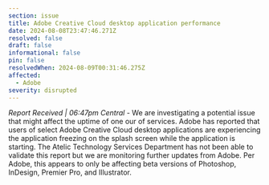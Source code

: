 ```yaml
---
section: issue
title: Adobe Creative Cloud desktop application performance
date: 2024-08-08T23:47:46.271Z
resolved: false
draft: false
informational: false
pin: false
resolvedWhen: 2024-08-09T00:31:46.275Z
affected:
  - Adobe
severity: disrupted
---
```

*Report Received | 06:47pm Central* - We are investigating a potential issue that might affect the uptime of one our of services. Adobe has reported that users of select Adobe Creative Cloud desktop applications are experiencing the application freezing on the splash screen while the application is starting. The Atelic Technology Services Department has not been able to validate this report but we are monitoring further updates from Adobe. Per Adobe, this appears to only be affecting beta versions of Photoshop, InDesign, Premier Pro, and Illustrator.